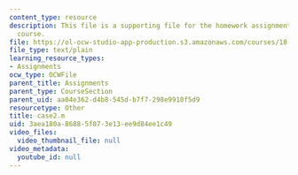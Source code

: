 ```yaml
---
content_type: resource
description: This file is a supporting file for the homework assignment 2 for the
  course.
file: https://ol-ocw-studio-app-production.s3.amazonaws.com/courses/18-086-mathematical-methods-for-engineers-ii-spring-2006/3aea180a86885f073e13ee9d84ee1c49_case2.m
file_type: text/plain
learning_resource_types:
- Assignments
ocw_type: OCWFile
parent_title: Assignments
parent_type: CourseSection
parent_uid: aa04e362-d4b8-545d-b7f7-298e9910f5d9
resourcetype: Other
title: case2.m
uid: 3aea180a-8688-5f07-3e13-ee9d84ee1c49
video_files:
  video_thumbnail_file: null
video_metadata:
  youtube_id: null
---
```

